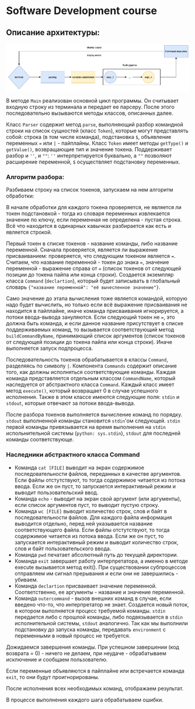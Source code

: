 # Software Development course

## Описание архитектуры:
![Architecture](diagram.png)

В методе `Main` реализован основной цикл программы. Он считывает входную строку из терминала и передает ее парсеру. После этого последовательно вызываются методы классов, описанных далее.

Класс `Parser` содержит метод `parse`, выполняющий разбор командной строки на список сущностей (класс `Token`), которые могут представлять собой: 
строка (в том числе команда), подстановка `$`, объявление переменных `=` или `|` - пайплайны. 
Класс `Token` имеет методы `getType()` и `getValue()`, возвращающие тип и значение токена.
Поддерживает разбор и `''`, и `""`: `''` интерпретируется буквально, а `""` позволяют расширение переменной, `$` осуществляет подстановку переменных.

### Алгоритм разбора:

Разбиваем строку на список токенов, запускаем на нем алгоритм обработки:

В начале обработки для каждого токена проверяется, не является ли токен подстановкой - 
тогда из словаря переменных извлекается значение по ключу, если переменная не определена - пустая строка.
Всё что находится в одинарных кавычках разбирается как есть и является строкой.

Первый токен в списке токенов - название команды, либо название переменной.
Сначала проверяется, является ли выражение присваиванием: проверяется, что следующим токеном является `=`. 
Считаем, что название переменной - токен до знака `=`, 
значение переменной - выражение справа от `=` (список токенов от следующей позиции до токена пайпа или конца строки).
Создается экземпляр класса `Command` (`declartion`), который будет записывать в глобальный словарь `{"название переменной": "её вычесленное значение"}`.

Само значение до этапа вычисления тоже является командой, которую надо будет вычислить, но только если всё выражение присваивания не находится в пайплайне, 
иначе команда присваивания игнорируется, а потоки ввода-вывода зануляются.
Если следующий токен не `=`, это должна быть команда, и если данное название присутствует в списке поддерживаемых команд, 
то вызывается соответствующий метод `buildCommandByName`, принимающий список аргументов (список токенов от следующей позиции до токена пайпа или конца строки).
Иначе выполняется запуск подпроцесса.

Последовательность токенов обрабатывается в классы `Command`, разделяясь по символу `|`. 
Компонента `Commands` содержит описание того, как должны исполняться соответствующие команды. 
Каждая команда представляется отдельным классом `CommandName`, который наследуется от абстрактного класса `Command`. 
Каждый класс имеет метод `execute()`, который возвращает 0 в случае успешного исполнения. 
Также в этом классе имеются следующие поля: `stdin` и `stdout`, которые отвечают за потоки ввода-вывода.

После разбора токенов выполняется вычисление команд по порядку. `stdout` выполненной команды становится `stdin`'ом следующей.
`stdin` первой команды привязывается на время выполнения на `stdin` испольнительной системы (`python: sys.stdin`), `stdout` для последней команды соответствующе.


### Наследники абстрактного класса Command

* Команда `cat [FILE]` выводит на экран содержимое последовательности файлов, переданных в качестве аргументов. Если файлы отстутствуют, то тогда содержимое читается из потока ввода. Если же он пуст, то запускается интерактивный режим и выводит пользовательский ввод.
* Команда `echo`  - выводит на экран свой аргумент (или аргументы), если список аргументов пуст, то выводит пустую строку.
* Команда `wc [FILE]` выводит количество строк, слов и байт в последовательности файлов. Для каждого файла информация выводится отдельно, перед ней указывается название соответствующего файла.  Если файлы отстутствуют, то тогда содержимое читается из потока ввода.  Если же он пуст, то запускается интерактивный режим и выводит количество строк, слов и байт пользовательского ввода.
* Команда `pwd` печатает абсолютный путь до текущей директории.
* Команда `exit` завершает работу интерпретатора, а именно в методе execute вызывается метод exit(). При существовании субпроцессов отправляем им сигнал прерывания и если они не завершились - убиваем. 
* Команда `declartion` присваивает значение переменной. Соответственно, ее аргументы - название и значение переменной. 
* Команда `outercommand` - вызов внешних команд в случае, если введено что-то, что интерпретатор не знает. Создается новый поток, в котором выполняется процесс требуемой команды.  `stdin` передается либо с прошлой команды, либо подвязывается в `stdin` исполнительной системы, `stdout` аналогично. Так как мы выполнили подстановку до запуска команды, передавать `environment` с переменными в новый процесс не требуется.

Дожидаемся завершения команды. При успешном завершении (код возврата = 0) - ничего не делаем, при неудаче - обрабатываем исключение и сообщаем пользователю. 

Если переменные объявляются в пайплайне или встречается команда `exit`, то они будут проигнорированы.  

После исполнения всех необходимых команд, отображаем результат.

В процессе выполнения каждого шага обрабатываем ошибки.
